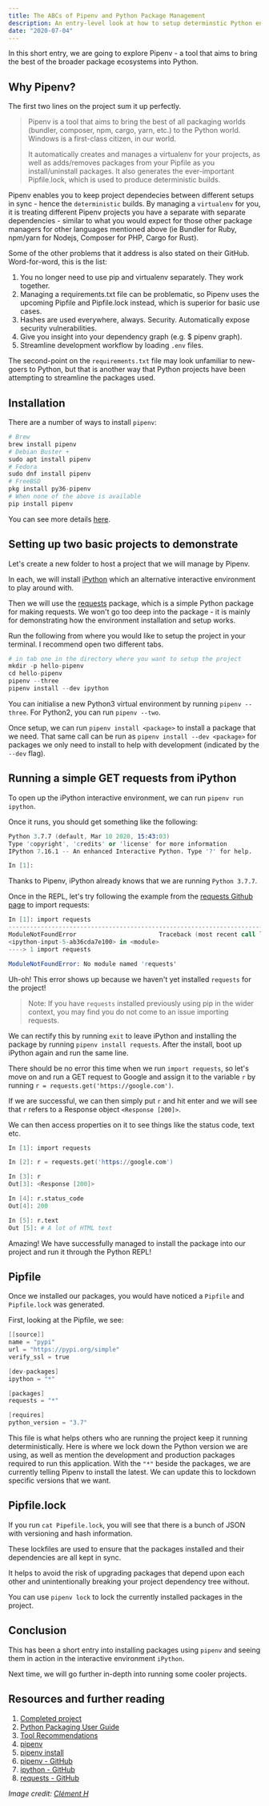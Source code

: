 ```yaml
---
title: The ABCs of Pipenv and Python Package Management
description: An entry-level look at how to setup determinstic Python environments using Pipenv
date: "2020-07-04"
---
```


In this short entry, we are going to explore Pipenv - a tool that aims to bring the best of the broader package ecosystems into Python.

<Ad />

## Why Pipenv?

The first two lines on the project sum it up perfectly.

> Pipenv is a tool that aims to bring the best of all packaging worlds (bundler, composer, npm, cargo, yarn, etc.) to the Python world. Windows is a first-class citizen, in our world.
>
> It automatically creates and manages a virtualenv for your projects, as well as adds/removes packages from your Pipfile as you install/uninstall packages. It also generates the ever-important Pipfile.lock, which is used to produce deterministic builds.

Pipenv enables you to keep project dependecies between different setups in sync - hence the `deterministic` builds. By managing a `virtualenv` for you, it is treating different Pipenv projects you have a separate with separate dependencies - similar to what you would expect for those other package managers for other languages mentioned above (ie Bundler for Ruby, npm/yarn for Nodejs, Composer for PHP, Cargo for Rust).

Some of the other problems that it address is also stated on their GitHub. Word-for-word, this is the list:

1. You no longer need to use pip and virtualenv separately. They work together.
2. Managing a requirements.txt file can be problematic, so Pipenv uses the upcoming Pipfile and Pipfile.lock instead, which is superior for basic use cases.
3. Hashes are used everywhere, always. Security. Automatically expose security vulnerabilities.
4. Give you insight into your dependency graph (e.g. \$ pipenv graph).
5. Streamline development workflow by loading `.env` files.

The second-point on the `requirements.txt` file may look unfamiliar to new-goers to Python, but that is another way that Python projects have been attempting to streamline the packages used.

<Ad />

## Installation

There are a number of ways to install `pipenv`:

```s
# Brew
brew install pipenv
# Debian Buster +
sudo apt install pipenv
# Fedora
sudo dnf install pipenv
# FreeBSD
pkg install py36-pipenv
# When none of the above is available
pip install pipenv
```

You can see more details [here](https://pipenv.pypa.io/en/latest/#install-pipenv-today).

<Ad />

## Setting up two basic projects to demonstrate

Let's create a new folder to host a project that we will manage by Pipenv.

In each, we will install [iPython](https://github.com/ipython/ipython) which an alternative interactive environment to play around with.

Then we will use the [requests](https://github.com/psf/requests) package, which is a simple Python package for making requests. We won't go too deep into the package - it is mainly for demonstrating how the environment installation and setup works.

Run the following from where you would like to setup the project in your terminal. I recommend open two different tabs.

```s
# in tab one in the directory where you want to setup the project
mkdir -p hello-pipenv
cd hello-pipenv
pipenv --three
pipenv install --dev ipython
```

You can initialise a new Python3 virtual environment by running `pipenv --three`. For Python2, you can run `pipenv --two`.

Once setup, we can run `pipenv install <package>` to install a package that we need. That same call can be run as `pipenv install --dev <package>` for packages we only need to install to help with development (indicated by the `--dev` flag).

<Ad />

## Running a simple GET requests from iPython

To open up the iPython interactive environment, we can run `pipenv run ipython`.

Once it runs, you should get something like the following:

```s
Python 3.7.7 (default, Mar 10 2020, 15:43:03)
Type 'copyright', 'credits' or 'license' for more information
IPython 7.16.1 -- An enhanced Interactive Python. Type '?' for help.

In [1]:
```

Thanks to Pipenv, iPython already knows that we are running `Python 3.7.7`.

Once in the REPL, let's try following the example from the [requests Github page](https://github.com/psf/requests) to import requests:

```s
In [1]: import requests
---------------------------------------------------------------------------
ModuleNotFoundError                       Traceback (most recent call last)
<ipython-input-5-ab36cda7e100> in <module>
----> 1 import requests

ModuleNotFoundError: No module named 'requests'
```

Uh-oh! This error shows up because we haven't yet installed `requests` for the project!

> Note: If you have `requests` installed previously using pip in the wider context, you may find you do not come to an issue importing requests.

We can rectify this by running `exit` to leave iPython and installing the package by running `pipenv install requests`. After the install, boot up iPython again and run the same line.

There should be no error this time when we run `import requests`, so let's move on and run a GET request to Google and assign it to the variable `r` by running `r = requests.get('https://google.com')`.

If we are successful, we can then simply put `r` and hit enter and we will see that `r` refers to a Response object `<Response [200]>`.

We can then access properties on it to see things like the status code, text etc.

```s
In [1]: import requests

In [2]: r = requests.get('https://google.com')

In [3]: r
Out[3]: <Response [200]>

In [4]: r.status_code
Out[4]: 200

In [5]: r.text
Out [5]: # A lot of HTML text
```

Amazing! We have successfully managed to install the package into our project and run it through the Python REPL!

<Ad />

## Pipfile

Once we installed our packages, you would have noticed a `Pipfile` and `Pipfile.lock` was generated.

First, looking at the Pipfile, we see:

```s
[[source]]
name = "pypi"
url = "https://pypi.org/simple"
verify_ssl = true

[dev-packages]
ipython = "*"

[packages]
requests = "*"

[requires]
python_version = "3.7"
```

This file is what helps others who are running the project keep it running deterministically. Here is where we lock down the Python version we are using, as well as mention the development and production packages required to run this application. With the `"*"` beside the packages, we are currently telling Pipenv to install the latest. We can update this to lockdown specific versions that we want.

<Ad />

## Pipfile.lock

If you run `cat Pipefile.lock`, you will see that there is a bunch of JSON with versioning and hash information.

These lockfiles are used to ensure that the packages installed and their dependencies are all kept in sync.

It helps to avoid the risk of upgrading packages that depend upon each other and unintentionally breaking your project dependency tree without.

You can use `pipenv lock` to lock the currently installed packages in the project.

<Ad />

## Conclusion

This has been a short entry into installing packages using `pipenv` and seeing them in action in the interactive environment `iPython`.

Next time, we will go further in-depth into running some cooler projects.

<Ad />

## Resources and further reading

1. [Completed project](https://github.com/okeeffed/hello-pipenv)
2. [Python Packaging User Guide](https://packaging.python.org/tutorials/managing-dependencies/)
3. [Tool Recommendations](https://packaging.python.org/guides/tool-recommendations/)
4. [pipenv](https://pypi.org/project/pipenv/)
5. [pipenv install](https://pipenv.pypa.io/en/latest/#install-pipenv-today)
6. [pipenv - GitHub](https://github.com/pypa/pipenv)
7. [ipython - GitHub](https://github.com/ipython/ipython)
8. [requests - GitHub](https://github.com/psf/requests)

_Image credit: [Clément H](https://unsplash.com/@clemhlrdt)_
